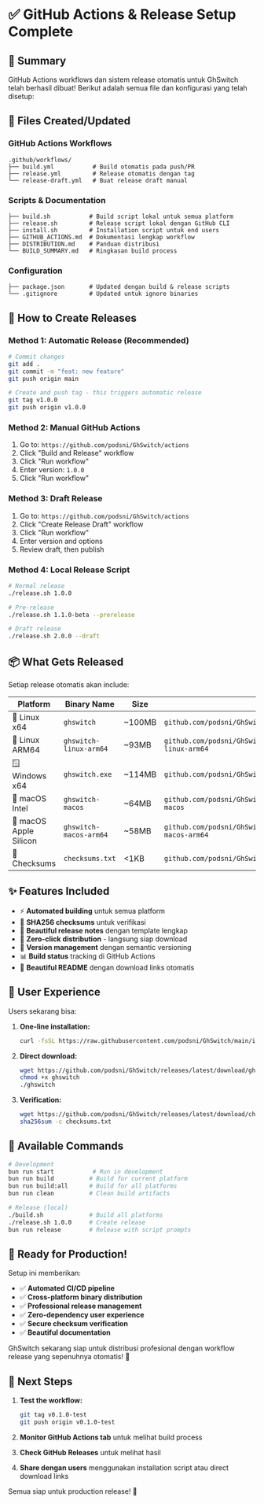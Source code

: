 # ✅ GitHub Actions & Release Setup Complete

## 🎉 Summary

GitHub Actions workflows dan sistem release otomatis untuk GhSwitch telah berhasil dibuat! Berikut adalah semua file dan konfigurasi yang telah disetup:

## 📁 Files Created/Updated

### GitHub Actions Workflows
```
.github/workflows/
├── build.yml           # Build otomatis pada push/PR
├── release.yml         # Release otomatis dengan tag  
└── release-draft.yml   # Buat release draft manual
```

### Scripts & Documentation
```
├── build.sh           # Build script lokal untuk semua platform
├── release.sh         # Release script lokal dengan GitHub CLI
├── install.sh         # Installation script untuk end users
├── GITHUB_ACTIONS.md  # Dokumentasi lengkap workflow
├── DISTRIBUTION.md    # Panduan distribusi
└── BUILD_SUMMARY.md   # Ringkasan build process
```

### Configuration
```
├── package.json       # Updated dengan build & release scripts
└── .gitignore         # Updated untuk ignore binaries
```

## 🚀 How to Create Releases

### Method 1: Automatic Release (Recommended)
```bash
# Commit changes
git add .
git commit -m "feat: new feature"
git push origin main

# Create and push tag - this triggers automatic release
git tag v1.0.0
git push origin v1.0.0
```

### Method 2: Manual GitHub Actions
1. Go to: `https://github.com/podsni/GhSwitch/actions`
2. Click "Build and Release" workflow
3. Click "Run workflow"
4. Enter version: `1.0.0`
5. Click "Run workflow"

### Method 3: Draft Release
1. Go to: `https://github.com/podsni/GhSwitch/actions`
2. Click "Create Release Draft" workflow  
3. Click "Run workflow"
4. Enter version and options
5. Review draft, then publish

### Method 4: Local Release Script
```bash
# Normal release
./release.sh 1.0.0

# Pre-release  
./release.sh 1.1.0-beta --prerelease

# Draft release
./release.sh 2.0.0 --draft
```

## 📦 What Gets Released

Setiap release otomatis akan include:

| Platform | Binary Name | Size | Download URL |
|----------|-------------|------|--------------|
| 🐧 Linux x64 | `ghswitch` | ~100MB | `github.com/podsni/GhSwitch/releases/download/v1.0.0/ghswitch` |
| 🐧 Linux ARM64 | `ghswitch-linux-arm64` | ~93MB | `github.com/podsni/GhSwitch/releases/download/v1.0.0/ghswitch-linux-arm64` |
| 🪟 Windows x64 | `ghswitch.exe` | ~114MB | `github.com/podsni/GhSwitch/releases/download/v1.0.0/ghswitch.exe` |
| 🍎 macOS Intel | `ghswitch-macos` | ~64MB | `github.com/podsni/GhSwitch/releases/download/v1.0.0/ghswitch-macos` |
| 🍎 macOS Apple Silicon | `ghswitch-macos-arm64` | ~58MB | `github.com/podsni/GhSwitch/releases/download/v1.0.0/ghswitch-macos-arm64` |
| 🔐 Checksums | `checksums.txt` | <1KB | `github.com/podsni/GhSwitch/releases/download/v1.0.0/checksums.txt` |

## ✨ Features Included

- ⚡ **Automated building** untuk semua platform
- 🔐 **SHA256 checksums** untuk verifikasi
- 📝 **Beautiful release notes** dengan template lengkap
- 🎯 **Zero-click distribution** - langsung siap download
- 🔄 **Version management** dengan semantic versioning
- 📊 **Build status** tracking di GitHub Actions
- 🎨 **Beautiful README** dengan download links otomatis

## 🎯 User Experience

Users sekarang bisa:

1. **One-line installation:**
   ```bash
   curl -fsSL https://raw.githubusercontent.com/podsni/GhSwitch/main/install.sh | bash
   ```

2. **Direct download:**
   ```bash
   wget https://github.com/podsni/GhSwitch/releases/latest/download/ghswitch
   chmod +x ghswitch
   ./ghswitch
   ```

3. **Verification:**
   ```bash
   wget https://github.com/podsni/GhSwitch/releases/latest/download/checksums.txt
   sha256sum -c checksums.txt
   ```

## 🔧 Available Commands

```bash
# Development
bun run start           # Run in development
bun run build          # Build for current platform
bun run build:all      # Build for all platforms
bun run clean          # Clean build artifacts

# Release (local)
./build.sh             # Build all platforms
./release.sh 1.0.0     # Create release
bun run release        # Release with script prompts
```

## 🎉 Ready for Production!

Setup ini memberikan:
- ✅ **Automated CI/CD pipeline**
- ✅ **Cross-platform binary distribution** 
- ✅ **Professional release management**
- ✅ **Zero-dependency user experience**
- ✅ **Secure checksum verification**
- ✅ **Beautiful documentation**

GhSwitch sekarang siap untuk distribusi profesional dengan workflow release yang sepenuhnya otomatis! 🚀

## 🚀 Next Steps

1. **Test the workflow:**
   ```bash
   git tag v0.1.0-test
   git push origin v0.1.0-test
   ```

2. **Monitor GitHub Actions tab** untuk melihat build process

3. **Check GitHub Releases** untuk melihat hasil

4. **Share dengan users** menggunakan installation script atau direct download links

Semua siap untuk production release! 🎯

